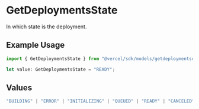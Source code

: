 # GetDeploymentsState

In which state is the deployment.

## Example Usage

```typescript
import { GetDeploymentsState } from "@vercel/sdk/models/getdeploymentsop.js";

let value: GetDeploymentsState = "READY";
```

## Values

```typescript
"BUILDING" | "ERROR" | "INITIALIZING" | "QUEUED" | "READY" | "CANCELED" | "DELETED"
```